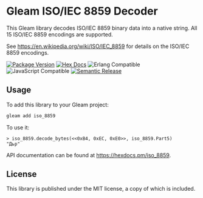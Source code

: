 # Gleam ISO/IEC 8859 Decoder

This Gleam library decodes ISO/IEC 8859 binary data into a native string. All 15
ISO/IEC 8859 encodings are supported.

See https://en.wikipedia.org/wiki/ISO/IEC_8859 for details on the ISO/IEC 8859
encodings.

[![Package Version](https://img.shields.io/hexpm/v/iso_8859)](https://hex.pm/packages/iso_8859)
[![Hex Docs](https://img.shields.io/badge/hex-docs-ffaff3)](https://hexdocs.pm/iso_8859/)
![Erlang Compatible](https://img.shields.io/badge/target-erlang-a90432)
![JavaScript Compatible](https://img.shields.io/badge/target-javascript-f3e155)
[![Semantic Release](https://img.shields.io/badge/semantic--release-conventionalcommits-e10079?logo=semantic-release)](https://github.com/semantic-release/semantic-release)

## Usage

To add this library to your Gleam project:

```sh
gleam add iso_8859
```

To use it:

```gleam
> iso_8859.decode_bytes(<<0xB4, 0xEC, 0xE0>>, iso_8859.Part5)
"Дьр"
```

API documentation can be found at <https://hexdocs.pm/iso_8859>.

## License

This library is published under the MIT license, a copy of which is included.
